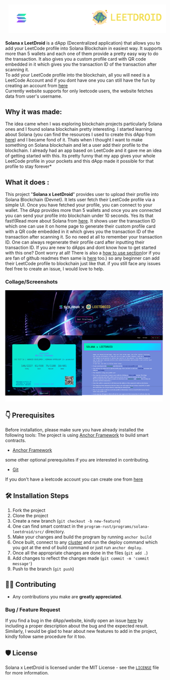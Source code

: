 <img src ="src/assets/images/main_logo.png" align="center" hspace="10" vspace="10">

<b>Solana x LeetDroid</b> is a dApp (Decentralized application) that allows you to add your LeetCode profile into Solana Blockchain in easiest way. It supports more than 5 wallets and each one of them provide a pretty easy way to do the transaction. It also gives you a custom profile card with QR code embedded in it which gives you the transaction ID of the transaction after scanning it.  
To add your LeetCode profile into the blockchain, all you will need is a LeetCode Account and if you dont have one you can still have the fun by creating an account from [here](https://leetcode.com/accounts/signup/)
<br/>Currently website supports for only leetcode users, the website fetches data from user's username.

## Why it was made:

The idea came when I was exploring blockchain projects particularly Solana ones and I found solana blockchain pretty interesting. I started learning about Solana (you can find the resources I used to create this dApp from [here](https://github.com/cdhiraj40/SolanaxLeetDroid/blob/master/RESOURCES.md)) and I became fond of it. Thats when I thought I want to make something on Solana blockchain and let a user add their profile to the blockchain. I already had an app based on LeetCode and it gave me an idea of getting started with this. Its pretty funny that my app gives your whole LeetCode profile in your pockets and this dApp made it possible for that profile to stay forever*

## What it does :

This project "<b>Solana x LeetDroid</b>" provides user to upload their profile into Solana Blockchain (Devnet). It lets user fetch their LeetCode profile via a simple UI. Once you have fetched your profile, you can connect to your wallet. The dApp provides more than 5 wallets and once you are connected you can send your profile into blockchain under 10 seconds. Yes its that fast!(Read more about Solana from [here](https://solana.com/news/getting-started-with-solana-development). It shows user the transaction ID which one can use it on home page to generate their custom profile card with a QR code embedded in it which gives you the transaction ID of the transaction after scanning it. So no need at all to remember your transaction ID. One can always regenerate their profile card after inputting their transaction ID. If you are new to dApps and dont know how to get started with this one? Dont worry at all! There is also a [how to use section](https://solanaxleetdroid-cdhiraj40.vercel.app/how-to-use)(or if you are fan of github readmes then same is [here](https://github.com/cdhiraj40/SolanaxLeetDroid/blob/master/GET_STARTED.md) too.) so any beginner can add their LeetCode profile to blockchain just like that. if you still face any issues feel free to create an issue, I would love to help. 

### Collage/Screenshots

<img src ="src/assets/images/solana_x_leetdroid_collage.png" align="center">

## 👇 Prerequisites

Before installation, please make sure you have already installed the following tools:
The project is using [Anchor Framework](https://github.com/cdhiraj40/SolanaxLeetDroid/master/README.md#:~:text=functionalities%20in%20dApp%20%3A-,Anchor%20Framework,-In%20basic%20terms) to build smart contracts.
- [Anchor Framework](https://project-serum.github.io/anchor/getting-started/installation.html)

some other optional prerequisites if you are interested in contributing.
- [Git](https://git-scm.com/downloads)

If you don't have a leetcode account you can create one from [here](https://leetcode.com/accounts/signup/)

## 🛠️ Installation Steps

1. Fork the project
2. Clone the project
3. Create a new branch (`git checkout -b new-feature`)
4. One can find smart contract in the ``program-rust/programs/solana-leetdroid/src/`` directory.
5. Make your changes and build the program by running ``anchor build``
6. Once built, connect to any [cluster](https://docs.solana.com/cli/choose-a-cluster) and run the deploy command which you got at the end of build command or just run ``anchor deploy``.
7. Once all the appropriate changes are done in the files (` git add . `)
8. Add changes to reflect the changes made (`git commit -m 'commit message'`)
9. Push to the branch (` git push `)

## 👨‍💻 Contributing

- Any contributions you make are **greatly appreciated**.

### Bug / Feature Request

If you find a bug in the dApp/website, kindly open an issue [here](https://github.com/cdhiraj40/SolanaxLeetDroid/issues/new) by
including a proper description about the bug and the expected result. Similarly, I would be glad to hear about new
features to add in the project, kindly follow same procedure for it too.

## 🛡️ License

Solana x LeetDroid is licensed under the MIT License - see the [`LICENSE`](LICENSE) file for more information.
